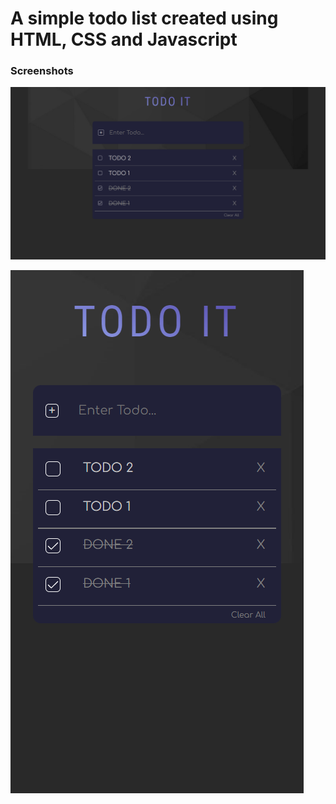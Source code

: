 # A simple todo list created using HTML, CSS and Javascript

### Screenshots
![](images/lap.png)
  
![](images/phone.png)
